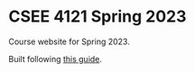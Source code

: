 # CSEE 4121 Spring 2023

Course website for Spring 2023.

Built following [this guide][Github-Jekyll].

[Github-Jekyll]: https://docs.github.com/en/pages/setting-up-a-github-pages-site-with-jekyll/creating-a-github-pages-site-with-jekyll
